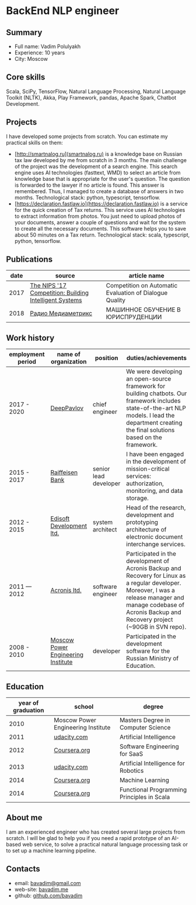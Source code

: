 # BackEnd NLP engineer

## Summary

* Full name: Vadim Polulyakh
* Experience: 10 years
* City: Moscow

## Core skills

Scala, SciPy, TensorFlow, Natural Language Processing, Natural Language Toolkit (NLTK), Akka, Play Framework, pandas, Apache Spark, Chatbot Development.

## Projects

I have developed some projects from scratch. You can estimate my practical skills on them:

* [http://smartnalog.ru](smartnalog.ru) is a knowledge base on Russian tax law developed by me from scratch in 3 months. The main challenge of the project was the development of a search engine. This search engine uses AI technologies (fasttext, WMD) to select an article from knowledge base that is appropriate for the user's question. The question is forwarded to the lawyer if no article is found. This answer is remembered. Thus, I managed to create a database of answers in two months. Technological stack: python, typescript, tensorflow.
* [https://declaration.fastlaw.io](https://declaration.fastlaw.io) is a service for the quick creation of Tax returns. This service uses AI technologies to extract information from photos. You just need to upload photos of your documents, answer a couple of questions and wait for the system to create all the necessary documents. This software helps you to save about 50 minutes on a Tax return.
Technological stack: scala, typescript, python, tensorflow.

## Publications

| date | source | article name |
| --- | --- | --- |
| 2017 | [The NIPS '17 Competition: Building Intelligent Systems](https://docs.google.com/viewer?a=v&pid=sites&srcid=Y2hhbGVhcm4ub3JnfHdvcmtzaG9wfGd4Ojc5ZjI4MGYzMDE2MzU4NjQ) | Competition on Automatic Evaluation of Dialogue Quality |
| 2018 | [Радио Медиаметрикс](https://radio.mediametrics.ru/dossier/14112/) | МАШИННОЕ ОБУЧЕНИЕ В ЮРИСПРУДЕНЦИИ |

## Work history

| employment period | name of organization | position | duties/achievements |
| --- | --- | --- | --- |
| 2017 - 2020 | [DeepPavlov](http://ipavlov.ai/) | chief engineer | We were developing an open-source framework for building chatbots. Our framework includes state-of-the-art NLP models. I lead the department creating the final solutions based on the framework. |
| 2015 - 2017 | [Raiffeisen Bank](https://www.raiffeisen.ru) | senior lead developer | I have been engaged in the development of mission-critical services: authorization, monitoring, and data storage. |
| 2012 - 2015 | [Edisoft Development ltd.](https://ediweb.com) | system architect | Head of the research, development and prototyping architecture of electronic document interchange services. |
| 2011 — 2012 | [Acronis ltd.](http://www.acronis.com) | software engineer | Participated in the development of Acronis Backup and Recovery for Linux as a regular developer. Moreover, I was a release manager and manage codebase of Acronis Backup and Recovery project (~90GB in SVN repo). |
| 2008 - 2010 | [Moscow Power Engineering Institute](https://mpei.ru/lang/en/Pages/default.aspx) | developer | Participated in the development software for the Russian Ministry of Education. |

## Education

| year of graduation | school | degree |
| --- | --- | --- |
| 2010          | Moscow Power Engineering Institute | Masters Degree in Computer Science |
| 2011          | [udacity.com](https://www.udacity.com)                                          | Artificial Intelligence |
| 2012          | [Coursera.org](https://www.coursera.org)                                        | Software Engineering for SaaS |
| 2013          | [udacity.com](https://www.udacity.com)                                          | Artificial Intelligence for Robotics |
| 2014          | [Coursera.org](https://www.coursera.org)                                        | Machine Learning |
| 2014          | [Coursera.org](https://www.coursera.org)                                        | Functional Programming Principles in Scala |

## About me

I am an experienced engineer who has created several large projects from scratch. I will be glad to help you if you need a rapid prototype of an AI-based web service, to solve a practical natural language processing task or to set up a machine learning pipeline.
  
## Contacts

* email: [bavadim@gmail.com](mailto:bavadim@gmail.com)
* web-site: [bavadim.me](http://bavadim.me)
* github: [github.com/bavadim](https://github.com/bavadim/)
